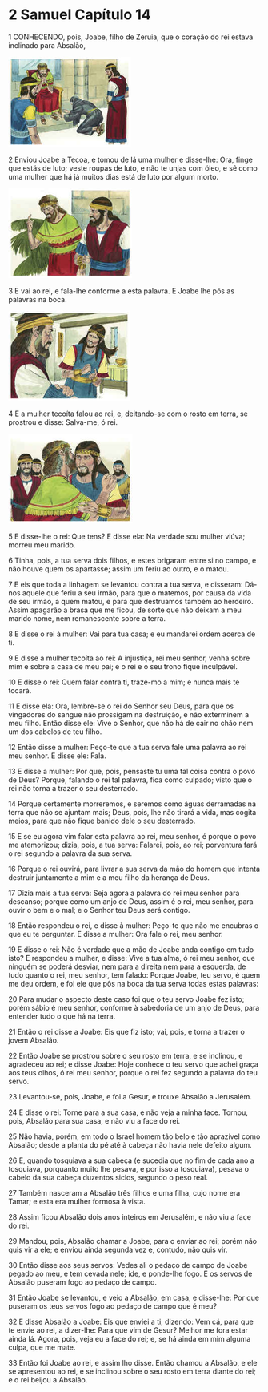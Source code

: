 # 2 Samuel Capítulo 14

1	CONHECENDO, pois, Joabe, filho de Zeruia, que o coração do rei estava inclinado para Absalão,

![](.img/10_2Sa_14_01_RG.jpg)

2	Enviou Joabe a Tecoa, e tomou de lá uma mulher e disse-lhe: Ora, finge que estás de luto; veste roupas de luto, e não te unjas com óleo, e sê como uma mulher que há já muitos dias está de luto por algum morto.

![](.img/10_2Sa_14_02_RG.jpg)

3	E vai ao rei, e fala-lhe conforme a esta palavra. E Joabe lhe pôs as palavras na boca.

![](.img/10_2Sa_14_03_RG.jpg)

4	E a mulher tecoíta falou ao rei, e, deitando-se com o rosto em terra, se prostrou e disse: Salva-me, ó rei.

![](.img/10_2Sa_14_04_RG.jpg)

5	E disse-lhe o rei: Que tens? E disse ela: Na verdade sou mulher viúva; morreu meu marido.

6	Tinha, pois, a tua serva dois filhos, e estes brigaram entre si no campo, e não houve quem os apartasse; assim um feriu ao outro, e o matou.

7	E eis que toda a linhagem se levantou contra a tua serva, e disseram: Dá-nos aquele que feriu a seu irmão, para que o matemos, por causa da vida de seu irmão, a quem matou, e para que destruamos também ao herdeiro. Assim apagarão a brasa que me ficou, de sorte que não deixam a meu marido nome, nem remanescente sobre a terra.

8	E disse o rei à mulher: Vai para tua casa; e eu mandarei ordem acerca de ti.

9	E disse a mulher tecoíta ao rei: A injustiça, rei meu senhor, venha sobre mim e sobre a casa de meu pai; e o rei e o seu trono fique inculpável.

10	E disse o rei: Quem falar contra ti, traze-mo a mim; e nunca mais te tocará.

11	E disse ela: Ora, lembre-se o rei do Senhor seu Deus, para que os vingadores do sangue não prossigam na destruição, e não exterminem a meu filho. Então disse ele: Vive o Senhor, que não há de cair no chão nem um dos cabelos de teu filho.

12	Então disse a mulher: Peço-te que a tua serva fale uma palavra ao rei meu senhor. E disse ele: Fala.

13	E disse a mulher: Por que, pois, pensaste tu uma tal coisa contra o povo de Deus? Porque, falando o rei tal palavra, fica como culpado; visto que o rei não torna a trazer o seu desterrado.

14	Porque certamente morreremos, e seremos como águas derramadas na terra que não se ajuntam mais; Deus, pois, lhe não tirará a vida, mas cogita meios, para que não fique banido dele o seu desterrado.

15	E se eu agora vim falar esta palavra ao rei, meu senhor, é porque o povo me atemorizou; dizia, pois, a tua serva: Falarei, pois, ao rei; porventura fará o rei segundo a palavra da sua serva.

16	Porque o rei ouvirá, para livrar a sua serva da mão do homem que intenta destruir juntamente a mim e a meu filho da herança de Deus.

17	Dizia mais a tua serva: Seja agora a palavra do rei meu senhor para descanso; porque como um anjo de Deus, assim é o rei, meu senhor, para ouvir o bem e o mal; e o Senhor teu Deus será contigo.

18	Então respondeu o rei, e disse à mulher: Peço-te que não me encubras o que eu te perguntar. E disse a mulher: Ora fale o rei, meu senhor.

19	E disse o rei: Não é verdade que a mão de Joabe anda contigo em tudo isto? E respondeu a mulher, e disse: Vive a tua alma, ó rei meu senhor, que ninguém se poderá desviar, nem para a direita nem para a esquerda, de tudo quanto o rei, meu senhor, tem falado: Porque Joabe, teu servo, é quem me deu ordem, e foi ele que pôs na boca da tua serva todas estas palavras:

20	Para mudar o aspecto deste caso foi que o teu servo Joabe fez isto; porém sábio é meu senhor, conforme à sabedoria de um anjo de Deus, para entender tudo o que há na terra.

21	Então o rei disse a Joabe: Eis que fiz isto; vai, pois, e torna a trazer o jovem Absalão.

22	Então Joabe se prostrou sobre o seu rosto em terra, e se inclinou, e agradeceu ao rei; e disse Joabe: Hoje conhece o teu servo que achei graça aos teus olhos, ó rei meu senhor, porque o rei fez segundo a palavra do teu servo.

23	Levantou-se, pois, Joabe, e foi a Gesur, e trouxe Absalão a Jerusalém.

24	E disse o rei: Torne para a sua casa, e não veja a minha face. Tornou, pois, Absalão para sua casa, e não viu a face do rei.

25	Não havia, porém, em todo o Israel homem tão belo e tão aprazível como Absalão; desde a planta do pé até à cabeça não havia nele defeito algum.

26	E, quando tosquiava a sua cabeça (e sucedia que no fim de cada ano a tosquiava, porquanto muito lhe pesava, e por isso a tosquiava), pesava o cabelo da sua cabeça duzentos siclos, segundo o peso real.

27	Também nasceram a Absalão três filhos e uma filha, cujo nome era Tamar; e esta era mulher formosa à vista.

28	Assim ficou Absalão dois anos inteiros em Jerusalém, e não viu a face do rei.

29	Mandou, pois, Absalão chamar a Joabe, para o enviar ao rei; porém não quis vir a ele; e enviou ainda segunda vez e, contudo, não quis vir.

30	Então disse aos seus servos: Vedes ali o pedaço de campo de Joabe pegado ao meu, e tem cevada nele; ide, e ponde-lhe fogo. E os servos de Absalão puseram fogo ao pedaço de campo.

31	Então Joabe se levantou, e veio a Absalão, em casa, e disse-lhe: Por que puseram os teus servos fogo ao pedaço de campo que é meu?

32	E disse Absalão a Joabe: Eis que enviei a ti, dizendo: Vem cá, para que te envie ao rei, a dizer-lhe: Para que vim de Gesur? Melhor me fora estar ainda lá. Agora, pois, veja eu a face do rei; e, se há ainda em mim alguma culpa, que me mate.

33	Então foi Joabe ao rei, e assim lho disse. Então chamou a Absalão, e ele se apresentou ao rei, e se inclinou sobre o seu rosto em terra diante do rei; e o rei beijou a Absalão.

